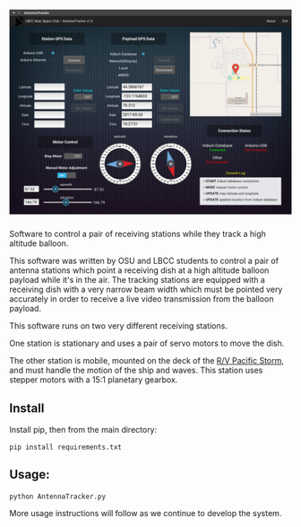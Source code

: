 # ![Eclipse 2017 Antenna Tracker](img/screenshot.png)

Software to control a pair of receiving stations while they track a high
altitude balloon.

This software was written by OSU and LBCC students to control a pair of antenna
stations which point a receiving dish at a high altitude balloon payload while
it's in the air.  The tracking stations are equipped with a receiving dish with
a very narrow beam width which must be pointed very accurately in order to
receive a live video transmission from the balloon payload.

This software runs on two very different receiving stations.

One station is stationary and uses a pair of servo motors to move the dish.

The other station is mobile, mounted on the deck of the
[R/V Pacific Storm](http://ceoas.oregonstate.edu/pacificstorm/), and
must handle the motion of the ship and waves.  This station uses stepper
motors with a 15:1 planetary gearbox.

## Install

Install pip, then from the main directory:

```
pip install requirements.txt
```

## Usage:

```
python AntennaTracker.py
```

More usage instructions will follow as we continue to develop the system.
